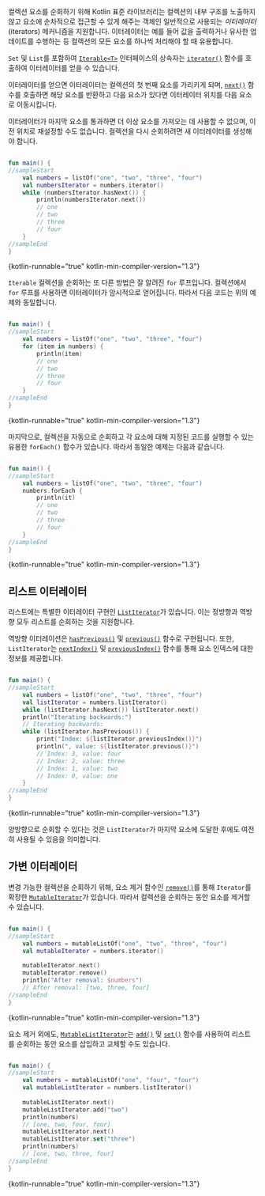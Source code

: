 [//]: # (title: 이터레이터)

컬렉션 요소를 순회하기 위해 Kotlin 표준 라이브러리는 컬렉션의 내부 구조를 노출하지 않고 요소에 순차적으로 접근할 수 있게 해주는 객체인 일반적으로 사용되는 _이터레이터_(iterators) 메커니즘을 지원합니다. 이터레이터는 예를 들어 값을 출력하거나 유사한 업데이트를 수행하는 등 컬렉션의 모든 요소를 하나씩 처리해야 할 때 유용합니다.

`Set` 및 `List`를 포함하여 [`Iterable<T>`](https://kotlinlang.org/api/latest/jvm/stdlib/kotlin.collections/-iterable/index.html) 인터페이스의 상속자는 [`iterator()`](https://kotlinlang.org/api/latest/jvm/stdlib/kotlin.collections/-iterable/iterator.html) 함수를 호출하여 이터레이터를 얻을 수 있습니다.

이터레이터를 얻으면 이터레이터는 컬렉션의 첫 번째 요소를 가리키게 되며, [`next()`](https://kotlinlang.org/api/latest/jvm/stdlib/kotlin.collections/-iterator/next.html) 함수를 호출하면 해당 요소를 반환하고 다음 요소가 있다면 이터레이터 위치를 다음 요소로 이동시킵니다.

이터레이터가 마지막 요소를 통과하면 더 이상 요소를 가져오는 데 사용할 수 없으며, 이전 위치로 재설정할 수도 없습니다. 컬렉션을 다시 순회하려면 새 이터레이터를 생성해야 합니다.

```kotlin

fun main() {
//sampleStart
    val numbers = listOf("one", "two", "three", "four")
    val numbersIterator = numbers.iterator()
    while (numbersIterator.hasNext()) {
        println(numbersIterator.next())
        // one
        // two
        // three
        // four
    }
//sampleEnd
}
```
{kotlin-runnable="true" kotlin-min-compiler-version="1.3"}

`Iterable` 컬렉션을 순회하는 또 다른 방법은 잘 알려진 `for` 루프입니다. 컬렉션에서 `for` 루프를 사용하면 이터레이터가 암시적으로 얻어집니다. 따라서 다음 코드는 위의 예제와 동일합니다.

```kotlin

fun main() {
//sampleStart
    val numbers = listOf("one", "two", "three", "four")
    for (item in numbers) {
        println(item)
        // one
        // two
        // three
        // four
    }
//sampleEnd
}
```
{kotlin-runnable="true" kotlin-min-compiler-version="1.3"}

마지막으로, 컬렉션을 자동으로 순회하고 각 요소에 대해 지정된 코드를 실행할 수 있는 유용한 `forEach()` 함수가 있습니다. 따라서 동일한 예제는 다음과 같습니다.

```kotlin

fun main() {
//sampleStart
    val numbers = listOf("one", "two", "three", "four")
    numbers.forEach {
        println(it)
        // one
        // two
        // three
        // four
    }
//sampleEnd
}
```
{kotlin-runnable="true" kotlin-min-compiler-version="1.3"}

## 리스트 이터레이터

리스트에는 특별한 이터레이터 구현인 [`ListIterator`](https://kotlinlang.org/api/latest/jvm/stdlib/kotlin.collections/-list-iterator/index.html)가 있습니다. 이는 정방향과 역방향 모두 리스트를 순회하는 것을 지원합니다.

역방향 이터레이션은 [`hasPrevious()`](https://kotlinlang.org/api/latest/jvm/stdlib/kotlin.collections/-list-iterator/has-previous.html) 및 [`previous()`](https://kotlinlang.org/api/latest/jvm/stdlib/kotlin.collections/-list-iterator/previous.html) 함수로 구현됩니다. 또한, `ListIterator`는 [`nextIndex()`](https://kotlinlang.org/api/latest/jvm/stdlib/kotlin.collections/-list-iterator/next-index.html) 및 [`previousIndex()`](https://kotlinlang.org/api/latest/jvm/stdlib/kotlin.collections/-list-iterator/previous-index.html) 함수를 통해 요소 인덱스에 대한 정보를 제공합니다.

```kotlin

fun main() {
//sampleStart
    val numbers = listOf("one", "two", "three", "four")
    val listIterator = numbers.listIterator()
    while (listIterator.hasNext()) listIterator.next()
    println("Iterating backwards:")
    // Iterating backwards:
    while (listIterator.hasPrevious()) {
        print("Index: ${listIterator.previousIndex()}")
        println(", value: ${listIterator.previous()}")
        // Index: 3, value: four
        // Index: 2, value: three
        // Index: 1, value: two
        // Index: 0, value: one
    }
//sampleEnd
}
```
{kotlin-runnable="true" kotlin-min-compiler-version="1.3"}

양방향으로 순회할 수 있다는 것은 `ListIterator`가 마지막 요소에 도달한 후에도 여전히 사용될 수 있음을 의미합니다.

## 가변 이터레이터

변경 가능한 컬렉션을 순회하기 위해, 요소 제거 함수인 [`remove()`](https://kotlinlang.org/api/latest/jvm/stdlib/kotlin.collections/-mutable-iterator/remove.html)를 통해 `Iterator`를 확장한 [`MutableIterator`](https://kotlinlang.org/api/latest/jvm/stdlib/kotlin.collections/-mutable-iterator/index.html)가 있습니다. 따라서 컬렉션을 순회하는 동안 요소를 제거할 수 있습니다.

```kotlin

fun main() {
//sampleStart
    val numbers = mutableListOf("one", "two", "three", "four") 
    val mutableIterator = numbers.iterator()
    
    mutableIterator.next()
    mutableIterator.remove()    
    println("After removal: $numbers")
    // After removal: [two, three, four]
//sampleEnd
}
```
{kotlin-runnable="true" kotlin-min-compiler-version="1.3"}

요소 제거 외에도, [`MutableListIterator`](https://kotlinlang.org/api/latest/jvm/stdlib/kotlin.collections/-mutable-list-iterator/index.html)는 [`add()`](https://kotlinlang.org/api/latest/jvm/stdlib/kotlin.collections/-mutable-list-iterator/add.html) 및 [`set()`](https://kotlinlang.org/api/latest/jvm/stdlib/kotlin.collections/-mutable-list-iterator/set.html) 함수를 사용하여 리스트를 순회하는 동안 요소를 삽입하고 교체할 수도 있습니다.

```kotlin

fun main() {
//sampleStart
    val numbers = mutableListOf("one", "four", "four") 
    val mutableListIterator = numbers.listIterator()
    
    mutableListIterator.next()
    mutableListIterator.add("two")
    println(numbers)
    // [one, two, four, four]
    mutableListIterator.next()
    mutableListIterator.set("three")   
    println(numbers)
    // [one, two, three, four]
//sampleEnd
}
```
{kotlin-runnable="true" kotlin-min-compiler-version="1.3"}
